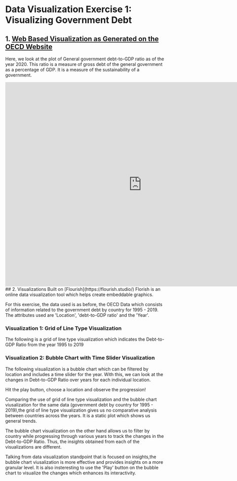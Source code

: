 # Data Visualization Exercise 1: Visualizing Government Debt
## 1. [Web Based Visualization as Generated on the OECD Website](https://data.oecd.org/chart/6B7G)
Here, we look at the plot of General government debt-to-GDP ratio as of the year 2020. This ratio is a measure of gross debt of the general government as a percentage of GDP. It is a measure of the sustainability of a government.  
<iframe src="https://data.oecd.org/chart/6B7G" width="860" height="645" style="border: 0" mozallowfullscreen="true" webkitallowfullscreen="true" allowfullscreen="true"><a href="https://data.oecd.org/chart/6B7G" target="_blank">OECD Chart: General government debt, Total, % of GDP, Annual, 2020</a></iframe>
## 2. Visualizations Built on [Flourish](https://flourish.studio/)
Florish is an online data visualization tool which helps create embeddable graphics.

For this exercise, the data used is as before, the OECD Data which consists of information related to the government debt by country for 1995 - 2019. The attributes used are 'Location', 'debt-to-GDP ratio' and the 'Year'.
### **Visualization 1: Grid of Line Type Visualization** 
The following is a grid of line type visualization which indicates the Debt-to-GDP Ratio from the year 1995 to 2019
<div class="flourish-embed flourish-chart" data-src="visualisation/8534698"><script src="https://public.flourish.studio/resources/embed.js"></script></div>

### **Visualization 2: Bubble Chart with Time Slider Visualization** 
The following visualization is a bubble chart which can be filtered by location and includes a time slider for the year. With this, we can look at the changes in Debt-to-GDP Ratio over years for each individual location.

Hit the play button, choose a location and observe the progression!
<div class="flourish-embed flourish-scatter" data-src="visualisation/8541967"><script src="https://public.flourish.studio/resources/embed.js"></script></div>
Comparing the use of grid of line type visualization and the bubble chart viusalization for the same data (government debt by country for 1995 - 2019),the grid of line type visualization gives us no comparative analysis between countries across the years. It is a static plot which shows us general trends. 

The bubble chart visualization on the other hand  allows us to filter by country while progressing through various years to track the changes in the Debt-to-GDP Ratio. Thus, the insights obtained from each of the visualizations are different. 

Talking from data visualization standpoint that is focused on insights,the bubble chart viusalization is more effective and provides insights on a more granular level. It is also insteresting to use the 'Play' button on the bubble chart to visualize the changes which enhances its interactivity.  
